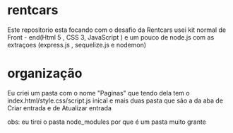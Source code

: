 # rentcars
Este repositorio esta focando com o desafio da Rentcars
usei kit normal de Front - end(Html 5 , CSS 3, JavaScript ) e um pouco de node.js com as extraçoes (express.js , sequelize.js e nodemon)

# organização 
Eu criei um pasta com o nome "Paginas" que tendo dela tem o index.html/style.css/script.js inical e mais duas pasta que são a da aba de Criar entrada e de Atualizar entrada  

obs: eu tirei o pasta node_modules por que é um pasta muito grante 
